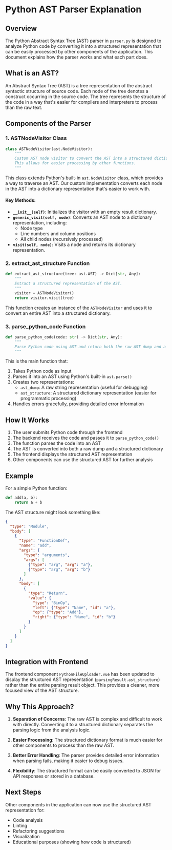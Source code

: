 # Python AST Parser Explanation

## Overview

The Python Abstract Syntax Tree (AST) parser in `parser.py` is designed to analyze Python code by converting it into a structured representation that can be easily processed by other components of the application. This document explains how the parser works and what each part does.

## What is an AST?

An Abstract Syntax Tree (AST) is a tree representation of the abstract syntactic structure of source code. Each node of the tree denotes a construct occurring in the source code. The tree represents the structure of the code in a way that's easier for compilers and interpreters to process than the raw text.

## Components of the Parser

### 1. ASTNodeVisitor Class

```python
class ASTNodeVisitor(ast.NodeVisitor):
    """
    Custom AST node visitor to convert the AST into a structured dictionary.
    This allows for easier processing by other functions.
    """
```

This class extends Python's built-in `ast.NodeVisitor` class, which provides a way to traverse an AST. Our custom implementation converts each node in the AST into a dictionary representation that's easier to work with.

#### Key Methods:

- **`__init__(self)`**: Initializes the visitor with an empty result dictionary.
- **`generic_visit(self, node)`**: Converts an AST node to a dictionary representation, including:
  - Node type
  - Line numbers and column positions
  - All child nodes (recursively processed)
- **`visit(self, node)`**: Visits a node and returns its dictionary representation.

### 2. extract_ast_structure Function

```python
def extract_ast_structure(tree: ast.AST) -> Dict[str, Any]:
    """
    Extract a structured representation of the AST.
    """
    visitor = ASTNodeVisitor()
    return visitor.visit(tree)
```

This function creates an instance of the `ASTNodeVisitor` and uses it to convert an entire AST into a structured dictionary.

### 3. parse_python_code Function

```python
def parse_python_code(code: str) -> Dict[str, Any]:
    """
    Parse Python code using AST and return both the raw AST dump and a structured breakdown.
    """
```

This is the main function that:
1. Takes Python code as input
2. Parses it into an AST using Python's built-in `ast.parse()`
3. Creates two representations:
   - `ast_dump`: A raw string representation (useful for debugging)
   - `ast_structure`: A structured dictionary representation (easier for programmatic processing)
4. Handles errors gracefully, providing detailed error information

## How It Works

1. The user submits Python code through the frontend
2. The backend receives the code and passes it to `parse_python_code()`
3. The function parses the code into an AST
4. The AST is converted into both a raw dump and a structured dictionary
5. The frontend displays the structured AST representation
6. Other components can use the structured AST for further analysis

## Example

For a simple Python function:

```python
def add(a, b):
    return a + b
```

The AST structure might look something like:

```json
{
  "type": "Module",
  "body": [
    {
      "type": "FunctionDef",
      "name": "add",
      "args": {
        "type": "arguments",
        "args": [
          {"type": "arg", "arg": "a"},
          {"type": "arg", "arg": "b"}
        ]
      },
      "body": [
        {
          "type": "Return",
          "value": {
            "type": "BinOp",
            "left": {"type": "Name", "id": "a"},
            "op": {"type": "Add"},
            "right": {"type": "Name", "id": "b"}
          }
        }
      ]
    }
  ]
}
```

## Integration with Frontend

The frontend component `PythonFileUploader.vue` has been updated to display the structured AST representation (`parsingResult.ast_structure`) rather than the entire parsing result object. This provides a cleaner, more focused view of the AST structure.

## Why This Approach?

1. **Separation of Concerns**: The raw AST is complex and difficult to work with directly. Converting it to a structured dictionary separates the parsing logic from the analysis logic.

2. **Easier Processing**: The structured dictionary format is much easier for other components to process than the raw AST.

3. **Better Error Handling**: The parser provides detailed error information when parsing fails, making it easier to debug issues.

4. **Flexibility**: The structured format can be easily converted to JSON for API responses or stored in a database.

## Next Steps

Other components in the application can now use the structured AST representation for:

- Code analysis
- Linting
- Refactoring suggestions
- Visualization
- Educational purposes (showing how code is structured)
